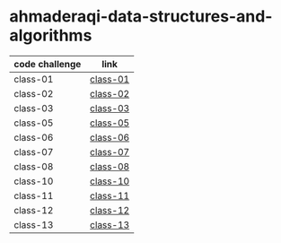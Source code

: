 # ahmaderaqi-data-structures-and-algorithms
| code challenge      | link
| :---                      |   :----:
|class-01                   | [class-01](./code_challenges/reverse-array/readme.md)
|class-02                   | [class-02](./code_challenges/insert_shift_array/README.md)
|class-03                   | [class-03](./code_challenges/array_binary_search/README.md)
|class-05                   | [class-05](./code_challenges/linked_list/README.md)
|class-06                   | [class-06](./code_challenges/linked_list/README.md)
|class-07                   | [class-07](./code_challenges/linked_list/readme_of_cc7/README.MD)
|class-08                   | [class-08](./code_challenges/linked_list/readme_of_cc8/readme.md)
|class-10                   | [class-10](./code_challenges/stack_and_queue/readme.md)
|class-11                   | [class-11](./code_challenges/stack_and_queue/readme_stack_queue_pseudo/readme.md)
|class-12                   | [class-12](./code_challenges/stack_and_queue/readme_animal_shelter/readme.md)
|class-13                   | [class-13](./code_challenges/stack_and_queue/stack_queue_brackets_CC13_folder/readme.md)

